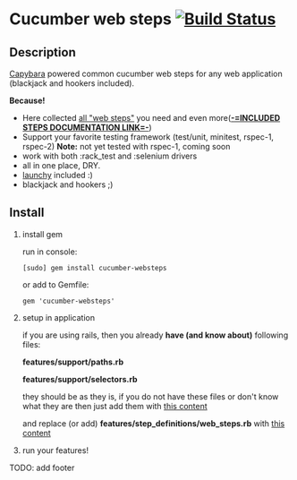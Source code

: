 Cucumber web steps [![Build Status](http://travis-ci.org/kucaahbe/cucumber-websteps.png)](http://travis-ci.org/kucaahbe/cucumber-websteps)
==========================================================================================================================================

Description
-----------

[Capybara](http://github.com/jnicklas/capybara) powered common cucumber web steps for any web application (blackjack and hookers included).

<strong>Because!</strong>

* Here collected [all "web steps"](http://github.com/cucumber/cucumber-rails/blob/master/lib/generators/cucumber/install/templates/step_definitions/web_steps.rb.erb) you need and even more([<b>-=INCLUDED STEPS DOCUMENTATION LINK=-</b>](http://relishapp.com/kucaahbe/cucumber-websteps))
* Support your favorite testing framework (test/unit, minitest, rspec-1, rspec-2) <b>Note:</b> not yet tested with rspec-1, coming soon
* work with both :rack\_test and :selenium drivers
* all in one place, DRY.
* [launchy](http://rubygems.org/gems/launchy) included :)
* blackjack and hookers  ;)

Install
-------

1. install gem

   run in console:

       [sudo] gem install cucumber-websteps

   or add to Gemfile:

       gem 'cucumber-websteps'

2. setup in application

   if you are using rails, then you already <b>have (and know about)</b> following files:

   <b>features/support/paths.rb</b>

   <b>features/support/selectors.rb</b>

   they should be as they is, if you do not have these files or don't know what they are then just add them with [this content](http://gist.github.com/993837)
   <script src="https://gist.github.com/993837.js?file=paths.rb"></script>
   <script src="https://gist.github.com/993837.js?file=selectors.rb"></script>
   and replace (or add) <b>features/step_definitions/web_steps.rb</b> with [this content](http://gist.github.com/993837#file_web_steps.rb)
   <script src="https://gist.github.com/993837.js?file=web_steps.rb"></script>

3. run your features!

TODO: add footer
